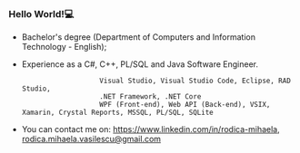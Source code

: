 ### Hello World!💻
- Bachelor's degree (Department of Computers and Information Technology - English); 
- Experience as a C#, C++, PL/SQL and Java Software Engineer.

                         Visual Studio, Visual Studio Code, Eclipse, RAD Studio, 
                         .NET Framework, .NET Core
                         WPF (Front-end), Web API (Back-end), VSIX, Xamarin, Crystal Reports, MSSQL, PL/SQL, SQLite 
- You can contact me on:    https://www.linkedin.com/in/rodica-mihaela, rodica.mihaela.vasilescu@gmail.com

<!--
**RodicaMihaelaVasilescu/RodicaMihaelaVasilescu** is a ✨ _special_ ✨ repository because its `README.md` (this file) appears on your GitHub profile.

Here are some ideas to get you started:

- 🔭 I’m currently working on ...
- 🌱 I’m currently learning ...
- 👯 I’m looking to collaborate on ...
- 🤔 I’m looking for help with ...
- 💬 Ask me about ...
- 📫 How to reach me: ...
- 😄 Pronouns: ...
- ⚡ Fun fact: ...
-->

